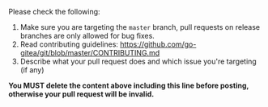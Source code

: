 Please check the following:

1. Make sure you are targeting the `master` branch, pull requests on release branches are only allowed for bug fixes.
2. Read contributing guidelines: https://github.com/go-gitea/git/blob/master/CONTRIBUTING.md
3. Describe what your pull request does and which issue you're targeting (if any)

**You MUST delete the content above including this line before posting, otherwise your pull request will be invalid.**
